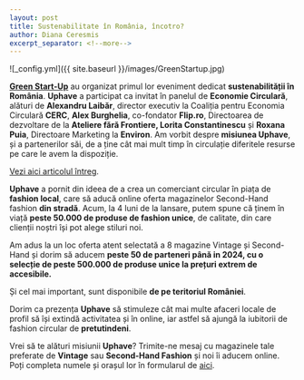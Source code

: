 ```yaml
---
layout: post
title: Sustenabilitate în România, încotro?
author: Diana Ceresmis
excerpt_separator: <!--more-->
---
```

![_config.yml]({{ site.baseurl }}/images/GreenStartup.jpg)


<strong>[Green Start-Up](https://green.start-up.ro/ro/)</strong> au organizat primul lor eveniment dedicat <strong>sustenabilității în România</strong>. <strong>Uphave</strong> a participat ca invitat în panelul de <strong>Economie Circulară</strong>, alături de <strong>Alexandru Laibăr</strong>, director executiv la Coaliția pentru Economia Circulară <strong>CERC</strong>, <strong>Alex Burghelia</strong>, co-fondator <strong>Flip.ro</strong>, Directoarea de dezvoltare de la <strong>Ateliere fără Frontiere, Lorita Constantinescu</strong> și <strong>Roxana Puia</strong>, Directoare Marketing la <strong>Environ</strong>. Am vorbit despre <strong>misiunea Uphave</strong>, și a partenerilor săi, de a ține cât mai mult timp în circulație diferitele resurse pe care le avem la dispoziție. 

<!--more-->

[Vezi aici articolul întreg](https://green.start-up.ro/ro/pasii-pe-care-trebuie-sa-ii-facem-pentru-a-avea-o-economie-circulara/). 

<strong>Uphave</strong> a pornit din ideea de a crea un comerciant circular în piața de <strong>fashion local</strong>, care să aducă online oferta magazinelor Second-Hand fashion <strong>din stradă</strong>. Acum, la 4 luni de la lansare, putem spune că ținem în viață <strong>peste 50.000 de produse de fashion unice</strong>, de calitate, din care clienții noștri își pot alege stiluri noi. 

Am adus la un loc oferta atent selectată a 8 magazine Vintage și Second-Hand și dorim să aducem <strong>peste 50 de parteneri până in 2024, cu o selecție de peste 500.000 de produse unice la prețuri extrem de accesibile.</strong> 

Și cel mai important, sunt disponibile <strong>de pe teritoriul României</strong>.

Dorim ca prezența <strong>Uphave</strong> să stimuleze cât mai multe afaceri locale de profil să își extindă activitatea și în online, iar astfel să ajungă la iubitorii de fashion circular de <strong>pretutindeni</strong>.

Vrei să te alături misiunii <strong>Uphave</strong>? Trimite-ne mesaj cu magazinele tale preferate de <strong>Vintage</strong> sau <strong>Second-Hand Fashion</strong> și noi îi aducem online. Poți completa numele și orașul lor în formularul de [aici](https://1yyzy6c73e8.typeform.com/to/DhNv6mYl).
